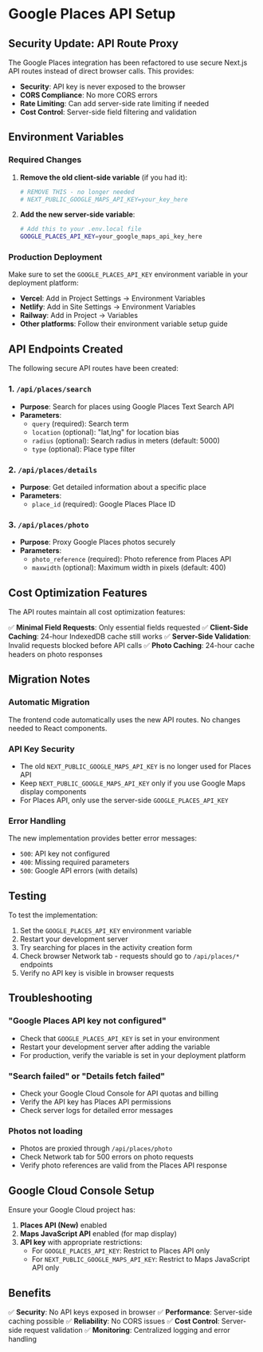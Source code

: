 # Google Places API Setup

## Security Update: API Route Proxy

The Google Places integration has been refactored to use secure Next.js API routes instead of direct browser calls. This provides:

- **Security**: API key is never exposed to the browser
- **CORS Compliance**: No more CORS errors
- **Rate Limiting**: Can add server-side rate limiting if needed
- **Cost Control**: Server-side field filtering and validation

## Environment Variables

### Required Changes

1. **Remove the old client-side variable** (if you had it):
   ```bash
   # REMOVE THIS - no longer needed
   # NEXT_PUBLIC_GOOGLE_MAPS_API_KEY=your_key_here
   ```

2. **Add the new server-side variable**:
   ```bash
   # Add this to your .env.local file
   GOOGLE_PLACES_API_KEY=your_google_maps_api_key_here
   ```

### Production Deployment

Make sure to set the `GOOGLE_PLACES_API_KEY` environment variable in your deployment platform:

- **Vercel**: Add in Project Settings → Environment Variables
- **Netlify**: Add in Site Settings → Environment Variables
- **Railway**: Add in Project → Variables
- **Other platforms**: Follow their environment variable setup guide

## API Endpoints Created

The following secure API routes have been created:

### 1. `/api/places/search`
- **Purpose**: Search for places using Google Places Text Search API
- **Parameters**:
  - `query` (required): Search term
  - `location` (optional): "lat,lng" for location bias
  - `radius` (optional): Search radius in meters (default: 5000)
  - `type` (optional): Place type filter

### 2. `/api/places/details`
- **Purpose**: Get detailed information about a specific place
- **Parameters**:
  - `place_id` (required): Google Places Place ID

### 3. `/api/places/photo`
- **Purpose**: Proxy Google Places photos securely
- **Parameters**:
  - `photo_reference` (required): Photo reference from Places API
  - `maxwidth` (optional): Maximum width in pixels (default: 400)

## Cost Optimization Features

The API routes maintain all cost optimization features:

✅ **Minimal Field Requests**: Only essential fields requested
✅ **Client-Side Caching**: 24-hour IndexedDB cache still works
✅ **Server-Side Validation**: Invalid requests blocked before API calls
✅ **Photo Caching**: 24-hour cache headers on photo responses

## Migration Notes

### Automatic Migration
The frontend code automatically uses the new API routes. No changes needed to React components.

### API Key Security
- The old `NEXT_PUBLIC_GOOGLE_MAPS_API_KEY` is no longer used for Places API
- Keep `NEXT_PUBLIC_GOOGLE_MAPS_API_KEY` only if you use Google Maps display components
- For Places API, only use the server-side `GOOGLE_PLACES_API_KEY`

### Error Handling
The new implementation provides better error messages:
- `500`: API key not configured
- `400`: Missing required parameters
- `500`: Google API errors (with details)

## Testing

To test the implementation:

1. Set the `GOOGLE_PLACES_API_KEY` environment variable
2. Restart your development server
3. Try searching for places in the activity creation form
4. Check browser Network tab - requests should go to `/api/places/*` endpoints
5. Verify no API key is visible in browser requests

## Troubleshooting

### "Google Places API key not configured"
- Check that `GOOGLE_PLACES_API_KEY` is set in your environment
- Restart your development server after adding the variable
- For production, verify the variable is set in your deployment platform

### "Search failed" or "Details fetch failed"
- Check your Google Cloud Console for API quotas and billing
- Verify the API key has Places API permissions
- Check server logs for detailed error messages

### Photos not loading
- Photos are proxied through `/api/places/photo`
- Check Network tab for 500 errors on photo requests
- Verify photo references are valid from the Places API response

## Google Cloud Console Setup

Ensure your Google Cloud project has:

1. **Places API (New)** enabled
2. **Maps JavaScript API** enabled (for map display)
3. **API key** with appropriate restrictions:
   - For `GOOGLE_PLACES_API_KEY`: Restrict to Places API only
   - For `NEXT_PUBLIC_GOOGLE_MAPS_API_KEY`: Restrict to Maps JavaScript API only

## Benefits

✅ **Security**: No API keys exposed in browser
✅ **Performance**: Server-side caching possible
✅ **Reliability**: No CORS issues
✅ **Cost Control**: Server-side request validation
✅ **Monitoring**: Centralized logging and error handling